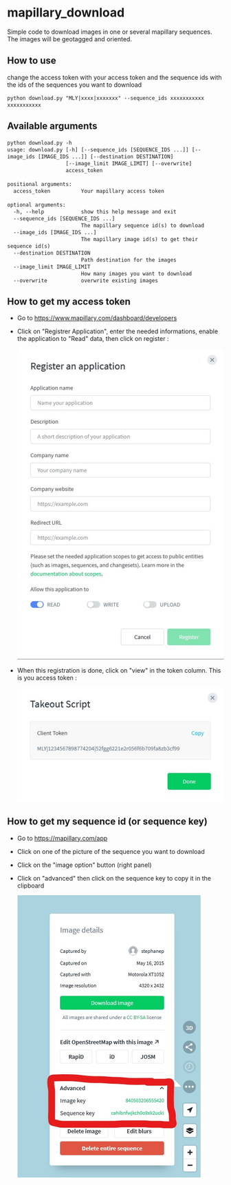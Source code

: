 # mapillary_download
Simple code to download images in one or several mapillary sequences. The images will be geotagged and oriented.

## How to use
change the access token with your access token and the sequence ids with the ids of the sequences you want to download
```Shell
python download.py "MLY|xxxx|xxxxxxx" --sequence_ids xxxxxxxxxxx xxxxxxxxxxx
```

## Available arguments
```Shell
python download.py -h
usage: download.py [-h] [--sequence_ids [SEQUENCE_IDS ...]] [--image_ids [IMAGE_IDS ...]] [--destination DESTINATION]
                   [--image_limit IMAGE_LIMIT] [--overwrite]
                   access_token

positional arguments:
  access_token          Your mapillary access token

optional arguments:
  -h, --help            show this help message and exit
  --sequence_ids [SEQUENCE_IDS ...]
                        The mapillary sequence id(s) to download
  --image_ids [IMAGE_IDS ...]
                        The mapillary image id(s) to get their sequence id(s)
  --destination DESTINATION
                        Path destination for the images
  --image_limit IMAGE_LIMIT
                        How many images you want to download
  --overwrite           overwrite existing images
```

## How to get my access token
 - Go to https://www.mapillary.com/dashboard/developers
 - Click on "Registrer Application", enter the needed informations, enable the application to "Read" data, then click on register :

    ![register application](./doc/snapshot_mapillary_register_application.jpg)
 - When this registration is done, click on "view" in the token column. This is you access token : 

    ![token](./doc/snapshot_mapillary_token.jpg)

## How to get my sequence id (or sequence key)

 - Go to https://mapillary.com/app
 - Click on one of the picture of the sequence you want to download
 - Click on the "image option" button (right panel)
 - Click on "advanced" then click on the sequence key to copy it in the clipboard

    ![snapshot](./doc/snapshot_mapillary_sequence.jpg)